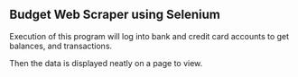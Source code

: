 ## Budget Web Scraper using Selenium

Execution of this program will log into bank and credit card accounts to get balances, and transactions.</p>
Then the data is displayed neatly on a page to view. 
